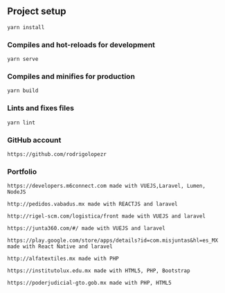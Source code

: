 ## Project setup
```
yarn install
```

### Compiles and hot-reloads for development
```
yarn serve
```

### Compiles and minifies for production
```
yarn build
```

### Lints and fixes files
```
yarn lint
```

### GitHub account
```
https://github.com/rodrigolopezr
```

### Portfolio
```
https://developers.m6connect.com made with VUEJS,Laravel, Lumen, NodeJS
```
```
http://pedidos.vabadus.mx made with REACTJS and laravel
```
```
http://rigel-scm.com/logistica/front made with VUEJS and laravel
```
```
https://junta360.com/#/ made with VUEJS and laravel
```
```
https://play.google.com/store/apps/details?id=com.misjuntas&hl=es_MX made with React Native and laravel
```
```
http://alfatextiles.mx made with PHP
```
```
https://institutolux.edu.mx made with HTML5, PHP, Bootstrap
```
```
https://poderjudicial-gto.gob.mx made with PHP, HTML5 
```